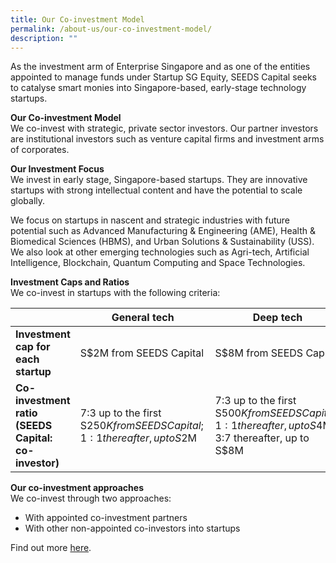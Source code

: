 ```yaml
---
title: Our Co-investment Model
permalink: /about-us/our-co-investment-model/
description: ""
---
```

As the investment arm of Enterprise Singapore and as one of the entities appointed to manage funds under Startup SG Equity, SEEDS Capital seeks to catalyse smart monies into Singapore-based, early-stage technology startups. 

**Our Co-investment Model**\
We co-invest with strategic, private sector investors. Our partner investors are institutional investors such as venture capital firms and investment arms of corporates.

**Our Investment Focus**\
We invest in early stage, Singapore-based startups. They are innovative startups with strong intellectual content and have the potential to scale globally. 

We focus on startups in nascent and strategic industries with future potential such as Advanced Manufacturing & Engineering (AME), Health & Biomedical Sciences (HBMS), and Urban Solutions & Sustainability (USS). We also look at other emerging technologies such as Agri-tech, Artificial Intelligence, Blockchain, Quantum Computing and Space Technologies. 

**Investment Caps and Ratios**\
We co-invest in startups with the following criteria:


|  | **General tech**  | **Deep tech** |
| -------- | -------- | -------- |
| **Investment cap for each startup**     | S$2M from SEEDS Capital    | S$8M from SEEDS Capital     |
| **Co-investment ratio (SEEDS Capital: co-investor)** | 7:3 up to the first S$250K from SEEDS Capital; 1:1 thereafter, up to S$2M   | 7:3 up to the first S$500K from SEEDS Capital; 1:1 thereafter, up to S$4M; 3:7 thereafter, up to S$8M    |

**Our co-investment approaches**\
We co-invest through two approaches:
- With appointed co-investment partners
- With other non-appointed co-investors into startups

Find out more [here](/co-invest-with-us/co-investment-criteria).
